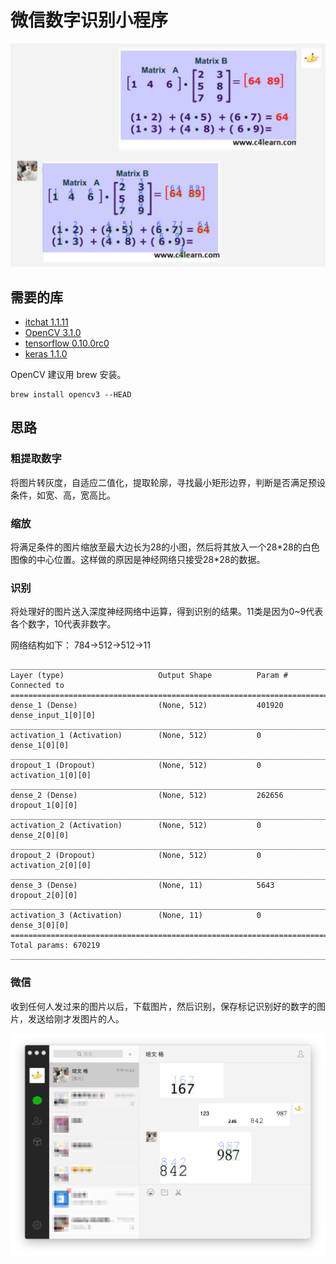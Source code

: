 # 微信数字识别小程序

![](https://raw.githubusercontent.com/ypwhs/resources/master/WechatIMG57.jpeg)

## 需要的库

* [itchat 1.1.11](https://github.com/littlecodersh/ItChat)
* [OpenCV 3.1.0](https://github.com/opencv/opencv)
* [tensorflow 0.10.0rc0](https://github.com/tensorflow/tensorflow/tree/v0.10.0rc0)
* [keras 1.1.0](https://github.com/fchollet/keras)

OpenCV 建议用 brew 安装。

```shell
brew install opencv3 --HEAD
```

## 思路

### 粗提取数字

将图片转灰度，自适应二值化，提取轮廓，寻找最小矩形边界，判断是否满足预设条件，如宽、高，宽高比。

### 缩放

将满足条件的图片缩放至最大边长为28的小图，然后将其放入一个28\*28的白色图像的中心位置。这样做的原因是神经网络只接受28\*28的数据。

### 识别

将处理好的图片送入深度神经网络中运算，得到识别的结果。11类是因为0~9代表各个数字，10代表非数字。

网络结构如下： 784->512->512->11

```
____________________________________________________________________________________________________
Layer (type)                     Output Shape          Param #     Connected to
====================================================================================================
dense_1 (Dense)                  (None, 512)           401920      dense_input_1[0][0]
____________________________________________________________________________________________________
activation_1 (Activation)        (None, 512)           0           dense_1[0][0]
____________________________________________________________________________________________________
dropout_1 (Dropout)              (None, 512)           0           activation_1[0][0]
____________________________________________________________________________________________________
dense_2 (Dense)                  (None, 512)           262656      dropout_1[0][0]
____________________________________________________________________________________________________
activation_2 (Activation)        (None, 512)           0           dense_2[0][0]
____________________________________________________________________________________________________
dropout_2 (Dropout)              (None, 512)           0           activation_2[0][0]
____________________________________________________________________________________________________
dense_3 (Dense)                  (None, 11)            5643        dropout_2[0][0]
____________________________________________________________________________________________________
activation_3 (Activation)        (None, 11)            0           dense_3[0][0]
====================================================================================================
Total params: 670219
____________________________________________________________________________________________________
```

### 微信

收到任何人发过来的图片以后，下载图片，然后识别，保存标记识别好的数字的图片，发送给刚才发图片的人。

![](https://raw.githubusercontent.com/ypwhs/resources/master/WechatIMG50.jpg)
